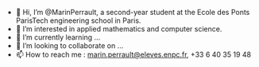 - 👋 Hi, I’m @MarinPerrault, a second-year student at the Ecole des Ponts ParisTech engineering school in Paris. 
- 👀 I’m interested in applied mathematics and computer science. 
- 🌱 I’m currently learning ...
- 💞️ I’m looking to collaborate on ...
- 📫 How to reach me : marin.perrault@eleves.enpc.fr, +33 6 40 35 19 48

<!---
MarinPerrault/MarinPerrault is a ✨ special ✨ repository because its `README.md` (this file) appears on your GitHub profile.
You can click the Preview link to take a look at your changes.
--->
